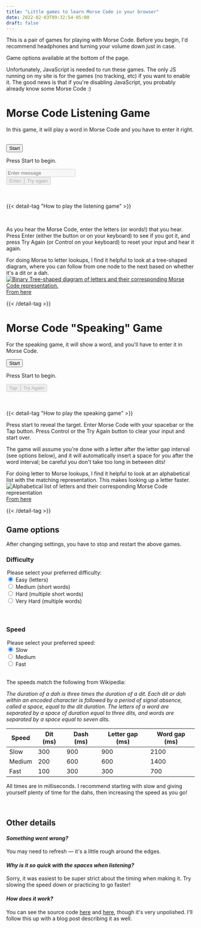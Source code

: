 ```yaml
---
title: "Little games to learn Morse Code in your browser"
date: 2022-02-03T09:32:54-05:00
draft: false
---
```


This is a pair of games for playing with Morse Code. Before you begin, I'd recommend headphones and turning your volume down just in case.

Game options available at the bottom of the page.

<link rel="stylesheet" href="styles.css">
<noscript>
  Unfortunately, JavaScript is needed to run these games. The only JS running on my site is for the games (no tracking, etc) if you want to enable it. The good news is that if you're disabling JavaScript, you probably already know some Morse Code :)
</noscript>

# Morse Code Listening Game

In this game, it will play a word in Morse Code and you have to enter it right.

<br>
<div class="game-container">
  <button id="playListeningGame" class="start-button">Start</button>
  <br>
  <p id="status" class="display-message">Press Start to begin.</p>
  <input type="text" id="wordInput" class="input" placeholder="Enter message" autocomplete="off" disabled>
  <br>
  <div class="button-container">
    <button id="submitButton" class="interaction-button" disabled>Enter</buton>
    <button id="resetButton" class="interaction-button" disabled>Try again</buton>
  </div>
</div>

<br>
<br>

{{< detail-tag "How to play the listening game" >}}

<br>

As you hear the Morse Code, enter the letters (or words!) that you hear. Press Enter (either the button or on your keyboard) to see if you got it, and press Try Again (or Control on your keyboard) to reset your input and hear it again.

For doing Morse to letter lookups, I find it helpful to look at a tree-shaped diagram, where you can follow from one node to the next based on whether it's a dit or a dah.
<a href="https://upload.wikimedia.org/wikipedia/commons/1/19/Morse-code-tree.svg" target="blank_">
  ![Binary Tree-shaped diagram of letters and their corresponding Morse Code representation.](https://upload.wikimedia.org/wikipedia/commons/1/19/Morse-code-tree.svg)
</a>
[From here](https://commons.wikimedia.org/wiki/File:Morse-code-tree.svg)

{{< /detail-tag >}}

# Morse Code "Speaking" Game

For the speaking game, it will show a word, and you'll have to enter it in Morse Code.

<div class="game-container">
  <button id="playInputGame" class="start-button">Start</button>
  <p id="inputStatus" class="display-message"></p>
  <p id="targetDisplay" class="display-message">Press Start to begin.</p>
  <p id="inputDisplay" class="display-message morse-input"></p>
  <div class="button-container">
  <button id="signalButton" class="interaction-button" disabled>Tap</buton>
  <button id="startOverButton" class="interaction-button" disabled>Try Again</buton>
  </div>
</div>

<br>
<br>

{{< detail-tag "How to play the speaking game" >}}

Press start to reveal the target. Enter Morse Code with your spacebar or the Tap button. Press Control or the Try Again button to clear your input and start over.

The game will assume you're done with a letter after the letter gap interval (see options below), and it will automatically insert a space for you after the word interval; be careful you don't take too long in between dits!

For doing letter to Morse lookups, I find it helpful to look at an alphabetical list with the matching representation. This makes looking up a letter faster.
![Alphabetical list of letters and their corresponding Morse Code representation](https://upload.wikimedia.org/wikipedia/commons/b/b5/International_Morse_Code.svg)
[From here](https://en.wikipedia.org/wiki/File:International_Morse_Code.svg)

{{< /detail-tag >}}


## Game options

After changing settings, you have to stop and restart the above games.

### Difficulty

<legend>Please select your preferred difficulty:</legend>
<div>
  <input type="radio" id="difficultyEasy"
    name="difficulty" value="easy" checked>
  <label for="difficultyEasy">Easy (letters)</label>
  <br>
  <input type="radio" id="difficultyMedium" name="difficulty" value="medium" >
  <label for="difficultyMedium">Medium (short words)</label>
  <br>
  <input type="radio" id="difficultyHard" name="difficulty" value="hard">
  <label for="difficultyHard">Hard (multiple short words)</label>
  <br>
  <input type="radio" id="difficultyVeryHard" name="difficulty" value="really-hard">
  <label for="difficultyVeryHard">Very Hard (multiple words)</label>
</div>

<br>
<br>

### Speed

<legend>Please select your preferred speed:</legend>
<div>
  <input type="radio" id="speedEasy"
    name="speed" value="easy" checked>
  <label for="speedEasy">Slow</label>
  <br>
  <input type="radio" id="speedMedium" name="speed" value="medium" >
  <label for="speedMedium">Medium</label>
  <br>
  <input type="radio" id="speedHard" name="speed" value="hard">
  <label for="speedHard">Fast</label>
</div>

<br>

The speeds match the following from Wikipedia:

*The duration of a dah is three times the duration of a dit. Each dit or dah within an encoded character is followed by a period of signal absence, called a space, equal to the dit duration. The letters of a word are separated by a space of duration equal to three dits, and words are separated by a space equal to seven dits.*

<div id="speed-table">

| Speed  | Dit (ms) | Dash (ms) | Letter gap (ms) | Word gap (ms) |
|--------|---------------|----------------|-----------------|---------------|
| Slow   |           300 |            900 |             900 |          2100 |
| Medium |           200 |            600 |             600 |          1400 |
| Fast   |           100 |            300 |             300 |           700 |

</div>

All times are in milliseconds. I recommend starting with slow and giving yourself plenty of time for the dahs, then increasing the speed as you go!

<br>

## Other details

#### *Something went wrong?*

You may need to refresh — it's a little rough around the edges.

#### *Why is it so quick with the spaces when listening?*

Sorry, it was easiest to be super strict about the timing when making it. Try slowing the speed down or practicing to go faster!

#### *How does it work?*

You can see the source code [here](morse-code.js) and [here](constants.js), though it's very unpolished. I'll follow this up with a blog post describing it as well.

<script src="constants.js"></script>
<script src="morse-code.js"></script>
